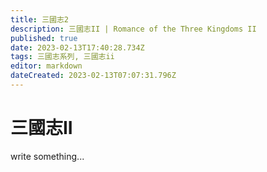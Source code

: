 ```yaml
---
title: 三國志2
description: 三國志II | Romance of the Three Kingdoms II
published: true
date: 2023-02-13T17:40:28.734Z
tags: 三國志系列, 三國志ii
editor: markdown
dateCreated: 2023-02-13T07:07:31.796Z
---
```


# 三國志II

write something...